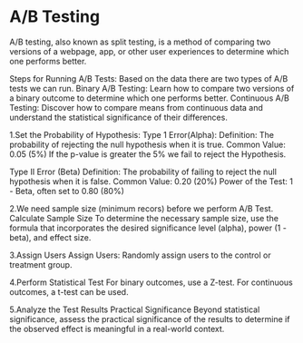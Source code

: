 # A/B Testing
A/B testing, also known as split testing, is a method of comparing two versions of a webpage, app, or other user experiences to determine which one performs better.

Steps for Running A/B Tests:
Based on the data there are two types of A/B tests we can run.
Binary A/B Testing: Learn how to compare two versions of a binary outcome to determine which one performs better.
Continuous A/B Testing: Discover how to compare means from continuous data and understand the statistical significance of their differences.

1.Set the Probability of Hypothesis:
Type 1 Error(Alpha):
Definition: The probability of rejecting the null hypothesis when it is true.
Common Value: 0.05 (5%)
If the p-value is greater the 5% we fail to reject the Hypothesis.

Type II Error (Beta)
Definition: The probability of failing to reject the null hypothesis when it is false.
Common Value: 0.20 (20%)
Power of the Test: 1 - Beta, often set to 0.80 (80%)

2.We need sample size (minimum recors) before we perform A/B Test.
Calculate Sample Size
To determine the necessary sample size, use the formula that incorporates the desired significance level (alpha), power (1 - beta), and effect size.

3.Assign Users
Assign Users: Randomly assign users to the control or treatment group.

4.Perform Statistical Test
For binary outcomes, use a Z-test.
For continuous outcomes, a t-test can be used.

5.Analyze the Test Results
Practical Significance
Beyond statistical significance, assess the practical significance of the results to determine if the observed effect is meaningful in a real-world context.
